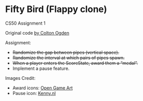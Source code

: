 # Fifty Bird (Flappy clone)

 CS50 Assignment 1

 Original code [by Colton Ogden](https://cs50.harvard.edu/games/2018/projects/1/flappy/)

 Assignment:

* ~~Randomize the gap between pipes (vertical space).~~
* ~~Randomize the interval at which pairs of pipes spawn.~~
* ~~When a player enters the ScoreState, award them a “medal”.~~
* Implement a pause feature.

Images Credit: 

* Award icons: [Open Game Art](https://opengameart.org/content/cc0-award-icons)
* Pause icon: [Kenny.nl](https://kenney.nl/)

